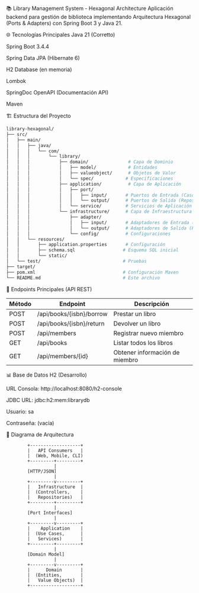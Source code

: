 📚 Library Management System - Hexagonal Architecture
Aplicación backend para gestión de biblioteca implementando Arquitectura Hexagonal (Ports & Adapters) con Spring Boot 3 y Java 21.

🌐 Tecnologías Principales
Java 21 (Corretto)

Spring Boot 3.4.4

Spring Data JPA (Hibernate 6)

H2 Database (en memoria)

Lombok

SpringDoc OpenAPI (Documentación API)

Maven

🏗️ Estructura del Proyecto
```bash
library-hexagonal/
├── src/
│   ├── main/
│   │   ├── java/
│   │   │   └── com/
│   │   │       └── library/
│   │   │           ├── domain/               # Capa de Dominio
│   │   │           │   ├── model/            # Entidades
│   │   │           │   ├── valueobject/      # Objetos de Valor
│   │   │           │   └── spec/            # Especificaciones
│   │   │           ├── application/          # Capa de Aplicación
│   │   │           │   ├── port/
│   │   │           │   │   ├── input/       # Puertos de Entrada (Casos de Uso)
│   │   │           │   │   └── output/      # Puertos de Salida (Repositorios)
│   │   │           │   └── service/         # Servicios de Aplicación
│   │   │           └── infrastructure/      # Capa de Infraestructura
│   │   │               ├── adapter/
│   │   │               │   ├── input/       # Adaptadores de Entrada (Controllers)
│   │   │               │   └── output/      # Adaptadores de Salida (Repositorios JPA)
│   │   │               └── config/          # Configuraciones
│   │   └── resources/
│   │       ├── application.properties       # Configuración
│   │       ├── schema.sql                  # Esquema SQL inicial
│   │       └── static/
│   └── test/                               # Pruebas
├── target/
├── pom.xml                                 # Configuración Maven
└── README.md                               # Este archivo

```
🚀 Endpoints Principales (API REST)

| Método | Endpoint                  | Descripción                |
|--------|---------------------------|----------------------------|
| POST   | /api/books/{isbn}/borrow  | Prestar un libro           |
| POST   | /api/books/{isbn}/return  | Devolver un libro          |
| POST   | /api/members              | Registrar nuevo miembro    |
| GET    | /api/books                | Listar todos los libros    |
| GET    | /api/members/{id}         | Obtener información de miembro |

📊 Base de Datos H2 (Desarrollo)

URL Consola: http://localhost:8080/h2-console

JDBC URL: jdbc:h2:mem:librarydb

Usuario: sa

Contraseña: (vacía)

📝 Diagrama de Arquitectura

```mermaid
        +-------------------+
        |   API Consumers   |
        |  (Web, Mobile, CLI)
        +---------+---------+
                  |
        [HTTP/JSON]
                  |
        +---------v---------+
        |   Infrastructure  |
        |  (Controllers,    |
        |   Repositories)   |
        +---------+---------+
                  |
        [Port Interfaces]
                  |
        +---------v---------+
        |    Application    |
        |  (Use Cases,      |
        |   Services)       |
        +---------+---------+
                  |
        [Domain Model]
                  |
        +---------v---------+
        |      Domain       |
        |  (Entities,       |
        |   Value Objects)  |
        +-------------------+
```

